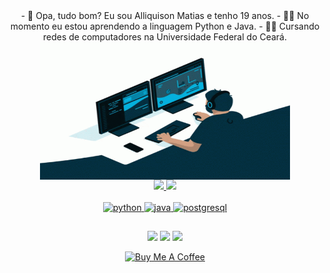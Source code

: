 <div align="center">
- 👋 Opa, tudo bom? Eu sou Alliquison Matias e tenho 19 anos.
- 🧑‍💻 No momento eu estou aprendendo a linguagem Python e Java.
- 🧑‍🎓 Cursando redes de computadores na Universidade Federal do Ceará.

  <img align="center" alt="GIF" src="https://github.com/Ally-Matias/Ally-Matias/blob/27ecdea24a3432a93b1bae6c0d2372d580d294aa/ezgif.com-gif-maker.gif?raw=true" width="400" height="220" />
</div>
<div align="center">
  <a href="https://github.com/Ally-Matias">
  <img height="180em" src="https://github-readme-stats.vercel.app/api?username=Ally-Matias&show_icons=true&theme=gotham&include_all_commits=true&count_private=true"/>
  <img height="180em" src="https://github-readme-stats.vercel.app/api/top-langs/?username=Ally-Matias&layout=compact&langs_count=7&theme=gotham"/>
<div style="display: inline_block"><br> 
  <img src="https://www.vectorlogo.zone/logos/python/python-icon.svg" alt="python" width="50" height="50"/>
  <img src="https://www.vectorlogo.zone/logos/java/java-icon.svg" alt="java" width="61" height="61"/> 
  <img src="https://www.vectorlogo.zone/logos/postgresql/postgresql-icon.svg" alt="postgresql" width="50" height="50"/>
  </div>

  ##


  <a href="https://instagram.com/ally_matiias" target="_blank"><img src="https://img.shields.io/badge/-Instagram-%23E4405F?style=for-the-badge&logo=instagram&logoColor=white" target="_blank"></a>
  <a href = "mailto:allyquison.matias@gmail.com"><img src="https://img.shields.io/badge/-Gmail-%23333?style=for-the-badge&logo=gmail&logoColor=white" target="_blank"></a>
  <a href="https://www.linkedin.com/in/alliquison-matias-519092206" target="_blank"><img src="https://img.shields.io/badge/-LinkedIn-%230077B5?style=for-the-badge&logo=linkedin&logoColor=white" target="_blank"></a> 



<a href="https://www.buymeacoffee.com/allyquisonm" target="_blank"><img src="https://bmc-cdn.nyc3.digitaloceanspaces.com/BMC-button-images/custom_images/black_img.png" alt="Buy Me A Coffee" style="height: auto !important;width: auto !important;" ></a>
